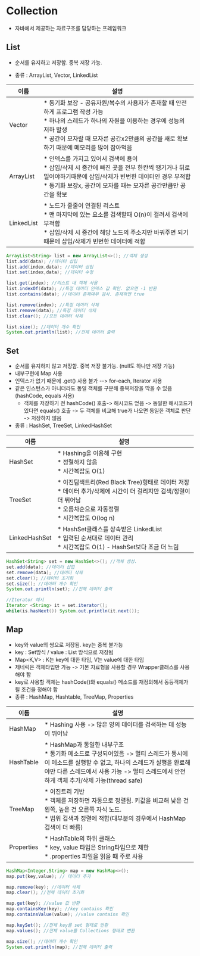 # Collection

* 자바에서 제공하는 자료구조를 담당하는 프레임워크

## List

- 순서를 유지하고 저장함. 중복 저장 가능.

- 종류 : ArrayList, Vector, LinkedList

| 이름       | 설명                                                         |
| ---------- | ------------------------------------------------------------ |
| Vector     | * 동기화 보장 - 공유자원/복수의 사용자가 존재할 때 안전하게 프로그램 작성 가능<br />* 하나의 스레드가 하나의 자원을 이용하는 경우에 성능의 저하 발생<br />* 공간이 모자랄 때 모자른 공간x2만큼의 공간을 새로 확보하기 때문에 메모리를 많이 잡아먹음 |
| ArrayList  | * 인덱스를 가지고 있어서 검색에 용이<br />* 삽입/삭제 시 중간에 빠진 곳을 전부 한칸씩 땡기거나 뒤로 밀어야하기때문에 삽입/삭제가 빈번한 데이터인 경우 부적합<br />* 동기화 보장x, 공간이 모자를 때는 모자른 공간만큼만 공간을 확보 |
| LinkedList | * 노드가 줄줄이 연결된 리스트<br />* 맨 마지막에 있는 요소를 검색할때 O(n)이 걸려서 검색에 부적합<br />* 삽입/삭제 시 중간에 해당 노드의 주소지만 바꿔주면 되기 때문에 삽입/삭제가 빈번한 데이터에 적합 |

```java
ArrayList<String> list = new ArrayList<>(); //객체 생성
list.add(data); //데이터 삽입
list.add(index,data); //데이터 삽입
list.set(index,data); //데이터 수정

list.get(index); //리스트 내 객체 사용
list.indexOf(data); //특정 데이터 인덱스 값 확인. 없으면 -1 반환
list.contains(data); //데이터 존재여부 검사. 존재하면 true

list.remove(index); //특정 데이터 삭제
list.remove(data); //특정 데이터 삭제
list.clear(); //모든 데이터 삭제

list.size(); //데이터 개수 확인
System.out.println(list); //전체 데이터 출력
```



## Set

- 순서를 유지하지 않고 저장함. 중복 저장 불가능. (null도 하나만 저장 가능)
- 내부구현에 Map 사용
- 인덱스가 없기 때문에 .get() 사용 불가 --> for-each, Iterator 사용
- 같은 인스턴스가 아니더라도 동일 객체를 구분해 중복저장을 막을 수 있음(hashCode, equals 사용)
  - 객체를 저장하기 전 hashCode() 호출-> 해시코드 얻음 -> 동일한 해시코드가 있다면 equals() 호출 -> 두 객체를 비교해 true가 나오면 동일한 객체로 판단 -> 저장하지 않음
- 종류 : HashSet, TreeSet, LinkedHashSet 

| 이름          | 설명                                                         |
| ------------- | ------------------------------------------------------------ |
| HashSet       | * Hashing을 이용해 구현 <br />* 정렬하지 않음<br />* 시간복잡도 O(1) |
| TreeSet       | * 이진탐색트리(Red Black Tree)형태로 데이터 저장<br />* 데이터 추가/삭제에 시간이 더 걸리지만 검색/정렬이 더 뛰어남<br />* 오름차순으로 자동정렬<br />* 시간복잡도 O(log n) |
| LinkedHashSet | * HashSet클래스를 상속받은 LinkedList<br />* 입력된 순서대로 데이터 관리<br />* 시간복잡도 O(1) - HashSet보다 조금 더 느림 |

```java
HashSet<String> set = new HashSet<>(); //객체 생성. 
set.add(data); //데이터 삽입
set.remove(data); //데이터 삭제
set.clear(); //데이터 초기화
set.size(); //데이터 개수 확인
System.out.println(set); //전체 데이터 출력

//Iterator 예시
Iterator <String> it = set.iterator();
while(is.hasNext()) System.out.println(it.next());
```



## Map

- key와 value의 쌍으로 저장됨. key는 중복 불가능
- key : Set방식 / value : List 방식으로 저장됨
- Map<K,V> : K는 key에 대한 타입, V는 value에 대한 타입
- 제네릭은 객체타입만 가능 -> 기본 자료형을 사용할 경우 Wrapper클래스를 사용해야 함
- key로 사용할 객체는 hashCode()와 equals() 메소드를 재정의해서 동등객체가 될 조건을 정해야 함
- 종류 : HashMap, Hashtable, TreeMap, Properties

| 이름       | 설명                                                         |
| ---------- | ------------------------------------------------------------ |
| HashMap    | * Hashing 사용 -> 많은 양의 데이터를 검색하는 데 성능이 뛰어남 |
| HashTable  | * HashMap과 동일한 내부구조<br />* 동기화 메소드로 구성되어있음 -> 멀티 스레드가 동시에 이 메소드를 실행할 수 없고, 하나의 스레드가 실행을 완료해야만 다른 스레드에서 사용 가능 -> 멀티 스레드에서 안전하게 객체 추가/삭제 가능(thread safe) |
| TreeMap    | * 이진트리 기반<br />* 객체를 저장하면 자동으로 정렬됨. 키값을 비교해 낮은 건 왼쪽, 높은 건 오른쪽 자식 노드.<br />* 범위 검색과 정렬에 적합(대부분의 경우에서 HashMap 검색이 더 빠름) |
| Properties | * HashTable의 하위 클래스<br />* key, value 타입은 String타입으로 제한<br />* .properties 파일을 읽을 때 주로 사용 |

```java
HashMap<Integer,String> map = new HashMap<>(); 
map.put(key,value); // 데이터 추가

map.remove(key); //데이터 삭제
map.clear(); //전체 데이터 초기화

map.get(key); //value 값 반환
map.containsKey(key); //key contains 확인
map.containsValue(value); //value contains 확인

map.keySet(); //전체 key를 set 형태로 반환
map.values(); //전체 value를 Collections 형태로 변환

map.size(); //데이터 개수 확인
System.out.println(map); //전체 데이터 출력
```

